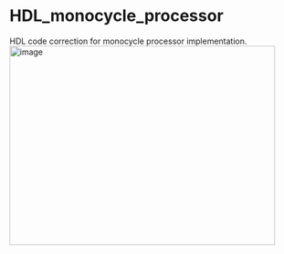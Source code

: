 # HDL_monocycle_processor

HDL code correction for monocycle processor implementation.\
<img width="465" height="350" alt="image" src="https://github.com/user-attachments/assets/61acb44a-29b3-4b03-bf96-d9f86062abe4" />
